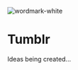 ![wordmark-white](https://github.com/outlivo/tumblr/assets/117786792/328d25c4-bdf0-4bbf-9b88-4f9075e8f12b)

# Tumblr

Ideas being created...
